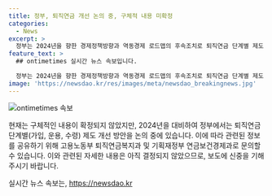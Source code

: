 ```yaml
---
title: 정부, 퇴직연금 개선 논의 중, 구체적 내용 미확정
categories:
  - News
excerpt: >
  정부는 2024년을 향한 경제정책방향과 역동경제 로드맵의 후속조치로 퇴직연금 단계별 제도 개선 방안을 논의 중이다. 그러나 구체적 내용은 아직 결정되지 않았으며, 보도에 신중을 기하라는 공지가 있다. 이에 따라 관련 문의는 고용노동부 퇴직연금복지과와 기획재정부 연금보건경제과로 하면 된다. (자료출처=정책브리핑 www.korea.kr)
feature_text: >
  ## ontimetimes 실시간 뉴스 속보입니다.

  정부는 2024년을 향한 경제정책방향과 역동경제 로드맵의 후속조치로 퇴직연금 단계별 제도 개선 방안을 논의 중이다. 그러나 구체적 내용은 아직 결정되지 않았으며, 보도에 신중을 기하라는 공지가 있다. 이에 따라 관련 문의는 고용노동부 퇴직연금복지과와 기획재정부 연금보건경제과로 하면 된다. (자료출처=정책브리핑 www.korea.kr)
image: 'https://newsdao.kr/res/images/meta/newsdao_breakingnews.jpg'
---
```


<p><img src="https://newsdao.kr/res/images/meta/newsdao_breakingnews.jpg" alt="ontimetimes 속보" /></p>

<p>현재는 구체적인 내용이 확정되지 않았지만, 2024년을 대비하여 정부에서는 퇴직연금 단계별(가입, 운용, 수령) 제도 개선 방안을 논의 중에 있습니다. 이에 따라 관련된 정보를 공유하기 위해 고용노동부 퇴직연금복지과 및 기획재정부 연금보건경제과로 문의할 수 있습니다. 이와 관련된 자세한 내용은 아직 결정되지 않았으므로, 보도에 신중을 기해주시기 바랍니다.</p>
실시간 뉴스 속보는, <a href="https://newsdao.kr" rel="dofollow">https://newsdao.kr</a>


